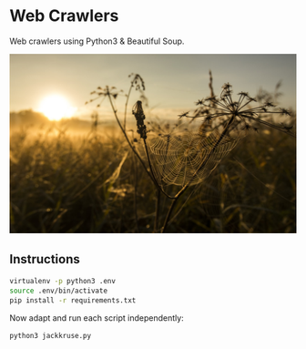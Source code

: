 # Web Crawlers
Web crawlers using Python3 & Beautiful Soup.

![alt-img](./wallpaper.jpeg)

## Instructions
```bash
virtualenv -p python3 .env
source .env/bin/activate
pip install -r requirements.txt
```
Now adapt and run each script independently:
```bash
python3 jackkruse.py
```

